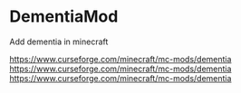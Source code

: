 # DementiaMod
Add dementia in minecraft

https://www.curseforge.com/minecraft/mc-mods/dementia
https://www.curseforge.com/minecraft/mc-mods/dementia
https://www.curseforge.com/minecraft/mc-mods/dementia

